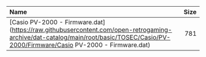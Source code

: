 |Name|Size|
|:---|---:|
|[Casio PV-2000 - Firmware.dat](https://raw.githubusercontent.com/open-retrogaming-archive/dat-catalog/main/root/basic/TOSEC/Casio/PV-2000/Firmware/Casio PV-2000 - Firmware.dat)|781|
